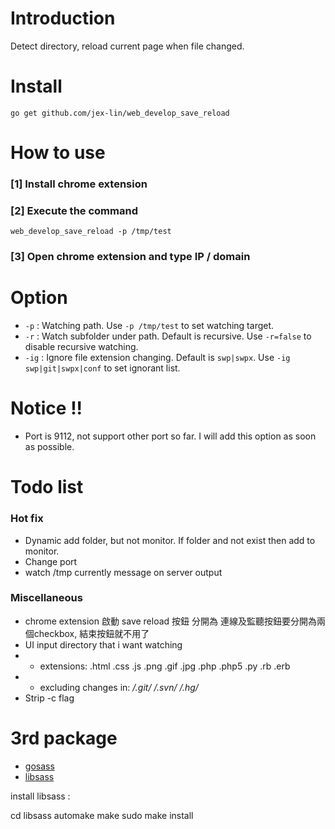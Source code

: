 # Introduction

Detect directory, reload current page when file changed.

# Install

    go get github.com/jex-lin/web_develop_save_reload

# How to use

### [1] Install chrome extension

### [2] Execute the command

    web_develop_save_reload -p /tmp/test

### [3] Open chrome extension and type IP / domain

# Option

* `-p` : Watching path. Use `-p /tmp/test` to set watching target.
* `-r` : Watch subfolder under path. Default is recursive. Use `-r=false` to disable recursive watching.
* `-ig` : Ignore file extension changing. Default is `swp|swpx`.  Use `-ig swp|git|swpx|conf` to set ignorant list.

# Notice !!

* Port is 9112, not support other port so far. I will add this option as soon as possible.

# Todo list

### Hot fix

* Dynamic add folder, but not monitor.  If folder and not exist then add to monitor.
* Change port
* watch /tmp currently message on server output

### Miscellaneous

* chrome extension  啟動 save reload 按鈕 分開為 連線及監聽按鈕要分開為兩個checkbox, 結束按鈕就不用了
* UI input directory that i want watching
* - extensions: .html .css .js .png .gif .jpg .php .php5 .py .rb .erb
* - excluding changes in: */.git/* */.svn/* */.hg/*
* Strip -c flag


# 3rd package

* [gosass](https://github.com/moovweb/gosass)
* [libsass](https://github.com/hcatlin/libsass)

install libsass :

cd libsass
automake
make
sudo make install




